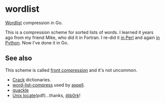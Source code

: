 # wordlist
[Wordlist](http://oylenshpeegul.github.io/Compress-DAWG/) compression in Go.

This is a compression scheme for sorted lists of words. I learned it
years ago from my friend Mike, who did it in Fortran. I re-did it
[in Perl](https://github.com/oylenshpeegul/Compress-DAWG) and again
[in Python](https://github.com/oylenshpeegul/Compress-DAWG/blob/master/wordlist.py). Now I've done it in Go.

## See also

This scheme is called
[front compression](http://en.wikipedia.org/wiki/Incremental_encoding)
and it's not uncommon.
* [Crack](http://www.crypticide.com/alecm/software/crack/c50-faq.html) dictionaries.
* [word-list-compress](http://www.man-online.org/page/1-word-list-compress/)
used by [aspell](http://aspell.net/).
* [quackle](http://quackle.org)
* [Unix locate](http://www.eecs.berkeley.edu/Pubs/TechRpts/1983/CSD-83-148.pdf)(pdf)...thanks, [@b0rk](http://jvns.ca/blog/2015/03/05/how-the-locate-command-works-and-lets-rewrite-it-in-one-minute/)!

